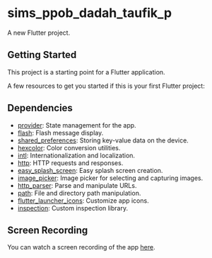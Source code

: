 # sims_ppob_dadah_taufik_p

A new Flutter project.

## Getting Started

This project is a starting point for a Flutter application.

A few resources to get you started if this is your first Flutter project:

## Dependencies
- [provider](https://pub.dev/packages/provider): State management for the app.
- [flash](https://pub.dev/packages/flash): Flash message display.
- [shared_preferences](https://pub.dev/packages/shared_preferences): Storing key-value data on the device.
- [hexcolor](https://pub.dev/packages/hexcolor): Color conversion utilities.
- [intl](https://pub.dev/packages/intl): Internationalization and localization.
- [http](https://pub.dev/packages/http): HTTP requests and responses.
- [easy_splash_screen](https://pub.dev/packages/easy_splash_screen): Easy splash screen creation.
- [image_picker](https://pub.dev/packages/image_picker): Image picker for selecting and capturing images.
- [http_parser](https://pub.dev/packages/http_parser): Parse and manipulate URLs.
- [path](https://pub.dev/packages/path): File and directory path manipulation.
- [flutter_launcher_icons](https://pub.dev/packages/flutter_launcher_icons): Customize app icons.
- [inspection](https://github.com/radensaleh/inspection.git): Custom inspection library.

## Screen Recording

You can watch a screen recording of the app [here](https://drive.google.com/file/d/1QupBgpMjgNA8G5_9GtSfsq9KGsIbYQwm/view?usp=sharing).


